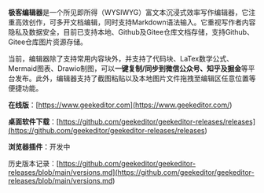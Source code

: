 **极客编辑器**是一个所见即所得（WYSIWYG）富文本沉浸式效率写作编辑器，它注重高效创作，可多开文档编辑，同时支持Markdown语法输入。它重视写作者内容隐私及数据安全，目前已支持本地、Github及Gitee仓库文档存储，支持Github、Gitee仓库图片资源存储。

当前，编辑器除了支持常用内容块外，并支持了代码块、LaTex数学公式、Mermaid图表、Drawio制图，可以**一键复制/同步到微信公众号、知乎及掘金**等平台发布。此外，编辑器支持了截图粘贴以及本地图片文件拖拽至编辑区任意位置等便捷功能。

**在线版**：[https://www.geekeditor.com](<https://www.geekeditor.com/>)

**桌面软件下载**：[https://github.com/geekeditor/geekeditor-releases/releases](<https://github.com/geekeditor/geekeditor-releases/releases>)

**浏览器插件**：开发中

历史版本记录：[https://github.com/geekeditor/geekeditor-releases/blob/main/versions.md](<https://github.com/geekeditor/geekeditor-releases/blob/main/versions.md>)